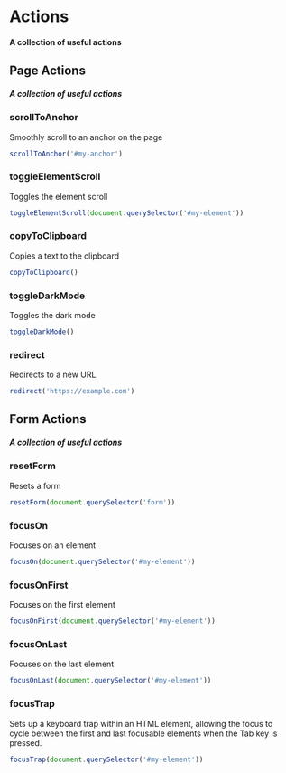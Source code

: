 # Actions

#### A collection of useful actions

## Page Actions

##### A collection of useful actions

### scrollToAnchor
Smoothly scroll to an anchor on the page

```js [js]
scrollToAnchor('#my-anchor')
```

### toggleElementScroll
Toggles the element scroll

```js [js]
toggleElementScroll(document.querySelector('#my-element'))
```

### copyToClipboard
Copies a text to the clipboard

```js [js]
copyToClipboard()
```

### toggleDarkMode
Toggles the dark mode

```js [js]
toggleDarkMode()
```

### redirect
Redirects to a new URL

```js [js]
redirect('https://example.com')
```

## Form Actions

##### A collection of useful actions

### resetForm
Resets a form

```js [js]
resetForm(document.querySelector('form'))
```

### focusOn
Focuses on an element

```js [js]
focusOn(document.querySelector('#my-element'))
```

### focusOnFirst
Focuses on the first element

```js [js]
focusOnFirst(document.querySelector('#my-element'))
```

### focusOnLast
Focuses on the last element

```js [js]
focusOnLast(document.querySelector('#my-element'))
```

### focusTrap
Sets up a keyboard trap within an HTML element, allowing the focus to cycle between the first and last focusable elements when the Tab key is pressed.

```js [js]
focusTrap(document.querySelector('#my-element'))
```

